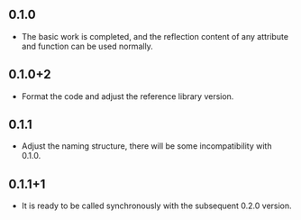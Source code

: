 ## 0.1.0
- The basic work is completed, and the reflection content of any attribute and function can be used normally.

## 0.1.0+2
- Format the code and adjust the reference library version.

## 0.1.1
- Adjust the naming structure, there will be some incompatibility with 0.1.0.

## 0.1.1+1
- It is ready to be called synchronously with the subsequent 0.2.0 version.